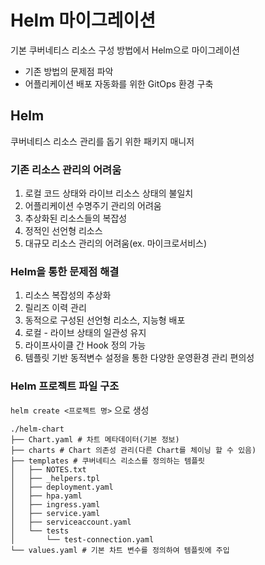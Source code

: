 # Helm 마이그레이션

기본 쿠버네티스 리소스 구성 방법에서 Helm으로 마이그레이션

- 기존 방법의 문제점 파악
- 어플리케이션 배포 자동화를 위한 GitOps 환경 구축

## Helm

쿠버네티스 리소스 관리를 돕기 위한 패키지 매니저

### 기존 리소스 관리의 어려움

1. 로컬 코드 상태와 라이브 리소스 상태의 불일치
2. 어플리케이션 수명주기 관리의 어려움
3. 추상화된 리소스들의 복잡성
4. 정적인 선언형 리소스
5. 대규모 리소스 관리의 어려움(ex. 마이크로서비스)

### Helm을 통한 문제점 해결

1. 리소스 복잡성의 추상화
2. 릴리즈 이력 관리
3. 동적으로 구성된 선언형 리소스, 지능형 배포
4. 로컬 - 라이브 상태의 일관성 유지
5. 라이프사이클 간 Hook 정의 가능
6. 템플릿 기반 동적변수 설정을 통한 다양한 운영환경 관리 편의성

### Helm 프로젝트 파일 구조

`helm create <프로젝트 명>` 으로 생성

```
./helm-chart
├── Chart.yaml # 차트 메타데이터(기본 정보)
├── charts # Chart 의존성 관리(다른 Chart를 체이닝 할 수 있음)
├── templates # 쿠버네티스 리소스를 정의하는 템플릿
│   ├── NOTES.txt
│   ├── _helpers.tpl
│   ├── deployment.yaml
│   ├── hpa.yaml
│   ├── ingress.yaml
│   ├── service.yaml
│   ├── serviceaccount.yaml
│   └── tests
│       └── test-connection.yaml
└── values.yaml # 기본 차트 변수를 정의하여 템플릿에 주입
```
